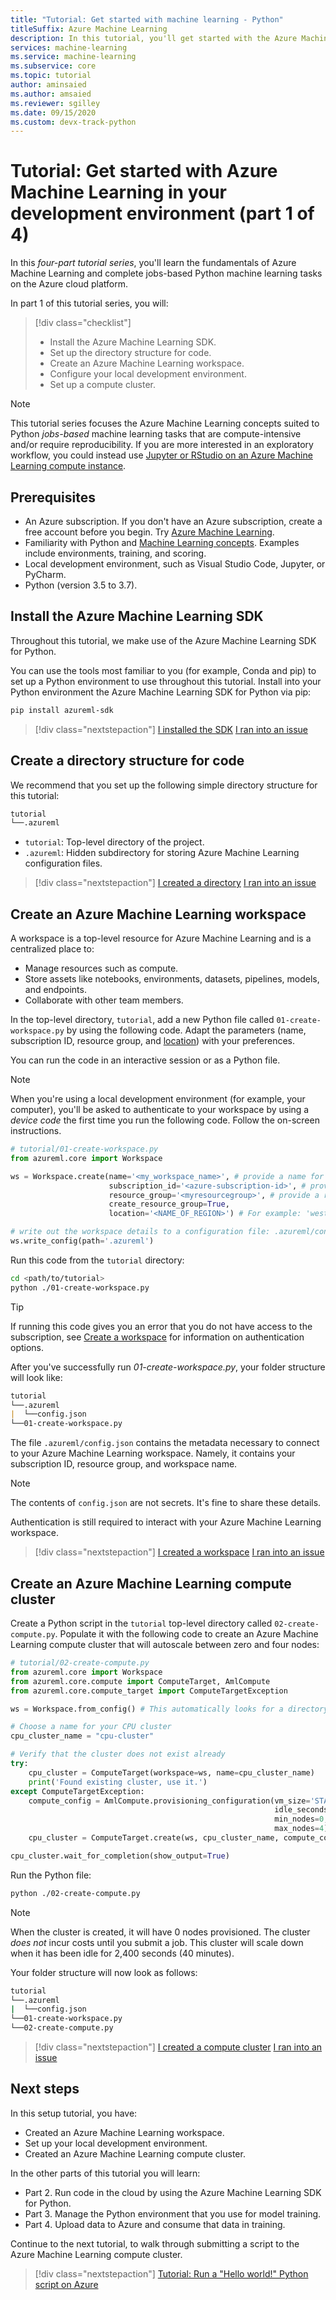 ```yaml
---
title: "Tutorial: Get started with machine learning - Python"
titleSuffix: Azure Machine Learning 
description: In this tutorial, you'll get started with the Azure Machine Learning SDK for Python running in your personal development environment.
services: machine-learning
ms.service: machine-learning
ms.subservice: core
ms.topic: tutorial
author: aminsaied
ms.author: amsaied
ms.reviewer: sgilley
ms.date: 09/15/2020
ms.custom: devx-track-python
---
```


# Tutorial: Get started with Azure Machine Learning in your development environment (part 1 of 4)

In this *four-part tutorial series*, you'll learn the fundamentals of Azure Machine Learning and complete jobs-based Python machine learning tasks on the Azure cloud platform. 

In part 1 of this tutorial series, you will:

> [!div class="checklist"]
> * Install the Azure Machine Learning SDK.
> * Set up the directory structure for code.
> * Create an Azure Machine Learning workspace.
> * Configure your local development environment.
> * Set up a compute cluster.

> [!NOTE]
> This tutorial series focuses the Azure Machine Learning concepts suited to Python *jobs-based* machine learning tasks that are compute-intensive and/or require reproducibility. If you are more interested in an exploratory workflow, you could instead use [Jupyter or RStudio on an Azure Machine Learning compute instance](tutorial-1st-experiment-sdk-setup.md).

## Prerequisites

- An Azure subscription. If you don't have an Azure subscription, create a free account before you begin. Try [Azure Machine Learning](https://aka.ms/AMLFree).
- Familiarity with Python and [Machine Learning concepts](concept-azure-machine-learning-architecture.md). Examples include environments, training, and scoring.
- Local development environment, such as Visual Studio Code, Jupyter, or PyCharm.
- Python (version 3.5 to 3.7).


## Install the Azure Machine Learning SDK

Throughout this tutorial, we make use of the Azure Machine Learning SDK for Python.

You can use the tools most familiar to you (for example, Conda and pip) to set up a Python environment to use throughout this tutorial. Install into your Python environment the Azure Machine Learning SDK for Python via pip:

```bash
pip install azureml-sdk
```

> [!div class="nextstepaction"]
> [I installed the SDK](?id=success-install-sdk#dir) [I ran into an issue](https://www.research.net/r/7C8Z3DN)

## <a name="dir"></a>Create a directory structure for code
We recommend that you set up the following simple directory structure for this tutorial:

```markdown
tutorial
└──.azureml
```

- `tutorial`: Top-level directory of the project.
- `.azureml`: Hidden subdirectory for storing Azure Machine Learning configuration files.


> [!div class="nextstepaction"]
> [I created a directory](?id=success-create-dir#workspace) [I ran into an issue](https://www.research.net/r/7C8Z3DN)

## <a name="workspace"></a>Create an Azure Machine Learning workspace

A workspace is a top-level resource for Azure Machine Learning and is a centralized place to:

- Manage resources such as compute.
- Store assets like notebooks, environments, datasets, pipelines, models, and endpoints.
- Collaborate with other team members.

In the top-level directory, `tutorial`, add a new Python file called `01-create-workspace.py` by using the following code. Adapt the parameters (name, subscription ID, resource group, and [location](https://azure.microsoft.com/global-infrastructure/services/?products=machine-learning-service)) with your preferences.

You can run the code in an interactive session or as a Python file.

>[!NOTE]
> When you're using a local development environment (for example, your computer), you'll be asked to authenticate to your workspace by using a *device code* the first time you run the following code. Follow the on-screen instructions.

```python
# tutorial/01-create-workspace.py
from azureml.core import Workspace

ws = Workspace.create(name='<my_workspace_name>', # provide a name for your workspace
                      subscription_id='<azure-subscription-id>', # provide your subscription ID
                      resource_group='<myresourcegroup>', # provide a resource group name
                      create_resource_group=True,
                      location='<NAME_OF_REGION>') # For example: 'westeurope' or 'eastus2' or 'westus2' or 'southeastasia'.

# write out the workspace details to a configuration file: .azureml/config.json
ws.write_config(path='.azureml')
```

Run this code from the `tutorial` directory:

```bash
cd <path/to/tutorial>
python ./01-create-workspace.py
```

> [!TIP]
> If running this code gives you an error that you do not have access to the subscription, see [Create a workspace](how-to-manage-workspace.md?tab=python#create-multi-tenant) for information on authentication options.


After you've successfully run *01-create-workspace.py*, your folder structure will look like:

```markdown
tutorial
└──.azureml
|  └──config.json
└──01-create-workspace.py
```

The file `.azureml/config.json` contains the metadata necessary to connect to your Azure Machine Learning
workspace. Namely, it contains your subscription ID, resource group, and workspace name. 

> [!NOTE]
> The contents of `config.json` are not secrets. It's fine to share these details.
>
> Authentication is still required to interact with your Azure Machine Learning workspace.

> [!div class="nextstepaction"]
> [I created a workspace](?id=success-create-workspace#cluster) [I ran into an issue](https://www.research.net/r/7C8Z3DN)

## <a name="cluster"></a> Create an Azure Machine Learning compute cluster

Create a Python script in the `tutorial` top-level directory called `02-create-compute.py`. Populate it with the following code to create an Azure Machine Learning compute cluster that will autoscale between zero and four nodes:

```python
# tutorial/02-create-compute.py
from azureml.core import Workspace
from azureml.core.compute import ComputeTarget, AmlCompute
from azureml.core.compute_target import ComputeTargetException

ws = Workspace.from_config() # This automatically looks for a directory .azureml

# Choose a name for your CPU cluster
cpu_cluster_name = "cpu-cluster"

# Verify that the cluster does not exist already
try:
    cpu_cluster = ComputeTarget(workspace=ws, name=cpu_cluster_name)
    print('Found existing cluster, use it.')
except ComputeTargetException:
    compute_config = AmlCompute.provisioning_configuration(vm_size='STANDARD_D2_V2',
                                                           idle_seconds_before_scaledown=2400,
                                                           min_nodes=0,
                                                           max_nodes=4)
    cpu_cluster = ComputeTarget.create(ws, cpu_cluster_name, compute_config)

cpu_cluster.wait_for_completion(show_output=True)
```

Run the Python file:

```bash
python ./02-create-compute.py
```


> [!NOTE]
> When the cluster is created, it will have 0 nodes provisioned. The cluster *does not* incur costs until you submit a job. This cluster will scale down when it has been idle for 2,400 seconds (40 minutes).

Your folder structure will now look as follows:

```bash
tutorial
└──.azureml
|  └──config.json
└──01-create-workspace.py
└──02-create-compute.py
```

> [!div class="nextstepaction"]
> [I created a compute cluster](?id=success-create-compute-cluster#next-steps) [I ran into an issue](https://www.research.net/r/7C8Z3DN)

## Next steps

In this setup tutorial, you have:

- Created an Azure Machine Learning workspace.
- Set up your local development environment.
- Created an Azure Machine Learning compute cluster.

In the other parts of this tutorial you will learn:

* Part 2. Run code in the cloud by using the Azure Machine Learning SDK for Python.
* Part 3. Manage the Python environment that you use for model training.
* Part 4. Upload data to Azure and consume that data in training.

Continue to the next tutorial, to walk through submitting a script to the Azure Machine Learning compute cluster.

> [!div class="nextstepaction"]
> [Tutorial: Run a "Hello world!" Python script on Azure](tutorial-1st-experiment-hello-world.md)
